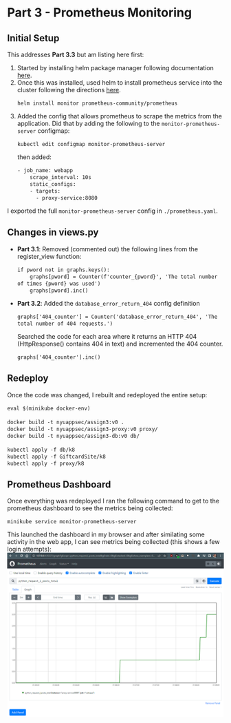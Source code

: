 # Part 3 - Prometheus Monitoring
## Initial Setup 
This addresses <b>Part 3.3</b> but am listing here first:
1. Started by installing helm package manager following documentation <a href="https://helm.sh/docs/intro/install/">here</a>. 
2. Once this was installed, used helm to install prometheus service into the cluster following the directions <a href="https://artifacthub.io/packages/helm/prometheus-community/prometheus">here</a>.
    ```
    helm install monitor prometheus-community/prometheus
    ```
3. Added the config that allows prometheus to scrape the metrics from the application. Did that by adding the following to the <code>monitor-prometheus-server</code> configmap:
    ```
    kubectl edit configmap monitor-prometheus-server
    ```
    then added:
    ```
    - job_name: webapp
        scrape_interval: 10s
        static_configs:
        - targets:
          - proxy-service:8080
    ```
I exported the full <code>monitor-prometheus-server</code> config in <code>./prometheus.yaml</code>.

## Changes in views.py
- <b>Part 3.1</b>: Removed (commented out) the following lines from the register_view function:
    ```
    if pword not in graphs.keys():
        graphs[pword] = Counter(f'counter_{pword}', 'The total number of times {pword} was used')
        graphs[pword].inc()
    ```

- <b>Part 3.2</b>: Added the <code>database_error_return_404</code> config definition
    ```
    graphs['404_counter'] = Counter('database_error_return_404', 'The total number of 404 requests.')
    ```

    Searched the code for each area where it returns an HTTP 404 (HttpResponse() contains 404 in text) and incremented the 404 counter.
    ```
    graphs['404_counter'].inc()
    ```

## Redeploy
Once the code was changed, I rebuilt and redeployed the entire setup:
```
eval $(minikube docker-env)

docker build -t nyuappsec/assign3:v0 .
docker build -t nyuappsec/assign3-proxy:v0 proxy/
docker build -t nyuappsec/assign3-db:v0 db/

kubectl apply -f db/k8
kubectl apply -f GiftcardSite/k8
kubectl apply -f proxy/k8
```

## Prometheus Dashboard
Once everything was redeployed I ran the following command to get to the prometheus dashboard to see the metrics being collected:
```
minikube service monitor-prometheus-server
```
This launched the dashboard in my browser and after similating some activity in the web app, I can see metrics being collected (this shows a few login attempts):
<img src="./prometheus.png">